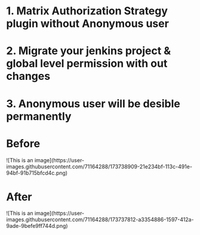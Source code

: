 <h1>1. Matrix Authorization Strategy plugin without Anonymous user</h1>
<h1>2. Migrate your jenkins project & global level permission with out changes</h1>
<h1>3. Anonymous user will be desible permanently</h1>
<h1>Before</h1>
![This is an image](https://user-images.githubusercontent.com/71164288/173738909-21e234bf-113c-491e-94bf-91b715bfcd4c.png)

<h1>After</h1>
![This is an image](https://user-images.githubusercontent.com/71164288/173737812-a3354886-1597-412a-9ade-9befe9ff744d.png)



